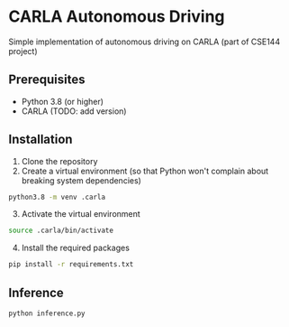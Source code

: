 # CARLA Autonomous Driving

Simple implementation of autonomous driving on CARLA (part of CSE144 project)

## Prerequisites

- Python 3.8 (or higher)
- CARLA (TODO: add version)

## Installation

1. Clone the repository
2. Create a virtual environment (so that Python won't complain about breaking system dependencies)
```sh
python3.8 -m venv .carla
```
3. Activate the virtual environment
```sh
source .carla/bin/activate
```
4. Install the required packages
```sh
pip install -r requirements.txt
```

## Inference

```sh
python inference.py
```

